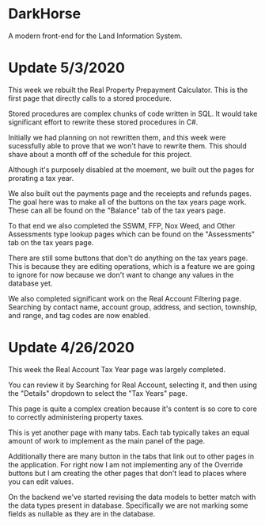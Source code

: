 # DarkHorse
 A modern front-end for the Land Information System.
 
# Update 5/3/2020
This week we rebuilt the Real Property Prepayment Calculator. This is the first page that directly calls to a stored procedure. 

Stored procedures are complex chunks of code written in SQL. It would take significant effort to rewrite these stored procedures in C#.

Initially we had planning on not rewritten them, and this week were sucessfully able to prove that we won't have to rewrite them. This should shave about a month off of the schedule for this project.

Although it's purposely disabled at the moement, we built out the pages for prorating a tax year.

We also built out the payments page and the receiepts and refunds pages. The goal here was to make all of the buttons on the tax years page work. These can all be found on the "Balance" tab of the tax years page.

To that end we also completed the SSWM, FFP, Nox Weed, and Other Assessments type lookup pages which can be found on the "Assessments" tab on the tax years page.

There are still some buttons that don't do anything on the tax years page. This is because they are editing operations, which is a feature we are going to ignore for now because we don't want to change any values in the database yet.

We also completed significant work on the Real Account Filtering page. Searching by contact name, account group, address, and section, township, and range, and tag codes are now enabled.

# Update 4/26/2020
This week the Real Account Tax Year page was largely completed.

You can review it by Searching for Real Account, selecting it, and then using the "Details" dropdown to select the "Tax Years" page.

This page is quite a complex creation because it's content is so core to core to correctly administering property taxes.

This is yet another page with many tabs. Each tab typically takes an equal amount of work to implement as the main panel of the page.

Additionally there are many button in the tabs that link out to other pages in the application. For right now I am not implementing any of the Override buttons but I am creating the other pages that don't lead to places where you can edit values.

On the backend we've started revising the data models to better match with the data types present in database. Specifically we are not marking some fields as nullable as they are in the database.
